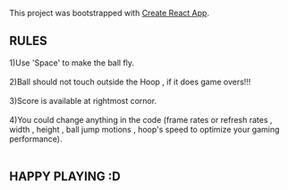 This project was bootstrapped with [Create React App](https://github.com/facebook/create-react-app).

## RULES 
1)Use 'Space' to make the ball fly.<br/><br/>
2)Ball should not touch outside the Hoop , if it does game overs!!!<br/><br/>
3)Score is available at rightmost cornor.<br/><br/>
4)You could change anything in the code (frame rates or refresh rates  , width , height , ball jump motions , hoop's speed to optimize your gaming performance).<br/><br/>

   ## HAPPY PLAYING :D
